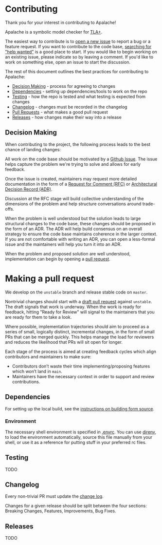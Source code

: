 # Contributing

Thank you for your interest in contributing to Apalache!

Apalache is a symbolic model checker for [TLA+][].

<!-- TODO(shonfeder): Add code of conduct -->

The easiest
way to contribute is to [open a new issue][] to report a bug or a feature
request. If you want to contribute to the code base, [searching for "help
wanted"][help-wanted] is a good place to start. If you would like to begin
working on an existing issue, please indicate so by leaving a comment. If you'd
like to work on something else, open an issue to start the discussion.

The rest of this document outlines the best practices for contributing to
Apalache:

- [Decision Making](#decision-making) - process for agreeing to changes
- [Dependencies](#dependencies) - setting up dependencies/tools to work on the repo
- [Testing](#testing) - how the repo is tested and what testing is expected from
  changes
- [Changelog](#changelog) - changes must be recorded in the changelog
- [Pull Requests](#pull-requests) - what makes a good pull request
- [Releases](#releases) - how changes make their way into a release

[TLA+]: https://lamport.azurewebsites.net/tla/tla.html
[help-wanted]: https://github.com/informalsystems/apalache/issues?q=is%3Aissue+is%3Aopen+label%3A%22help+wanted%22
[open a new issue]: https://github.com/informalsystems/apalache/issues/new/choose

## Decision Making

<!-- TODO(QUESTION): Do we want this much overhead to contributions? -->

When contributing to the project, the following process leads to the best chance
of landing changes:

All work on the code base should be motivated by a [Github Issue][]. The issue
helps capture the problem we're trying to solve and allows for early feedback.

Once the issue is created, maintainers may request more detailed documentation
in the form of a [Request for Comment (RFC)][rfc] or [Architectural Decision
Record (ADR)][adr].

Discussion at the RFC stage will build collective understanding of the
dimensions of the problem and help structure conversations around trade-offs.

When the problem is well understood but the solution leads to large structural
changes to the code base, these changes should be proposed in the form of an
ADR. The ADR will help build consensus on an overall strategy to ensure the code
base maintains coherence in the larger context. If you are not comfortable with
writing an ADR, you can open a less-formal issue and the maintainers will help
you turn it into an ADR.

When the problem and proposed solution are well understood, implementation can
begin by opening a [pull request](#making-a-pull-request).

# Making a pull request

We develop on the `unstable` branch and release stable code on `master`.

Nontrivial changes should start with a [draft pull request][] against
`unstable`. The draft signals that work is underway. When the work is ready for
feedback, hitting "Ready for Review" will signal to the maintainers that you are
ready for them to take a look.

Where possible, implementation trajectories should aim to proceed as a series of
small, logically distinct, incremental changes, in the form of small PRs that
can be merged quickly. This helps manage the load for reviewers and reduces the
likelihood that PRs will sit open for longer.

Each stage of the process is aimed at creating feedback cycles which align
contributors and maintainers to make sure:

- Contributors don’t waste their time implementing/proposing features which
  won’t land in `main`.
- Maintainers have the necessary context in order to support and review
  contributions.

## Dependencies

For setting up the local build, see the [instructions on building form
source](./docs/manual.md#building-from-source).

### Environment

The necessary shell environment is specified in [.envrc](./.envrc). You can use
[direnv][], to load the environment automatically, source this file manually
from your shell, or use it as a reference for putting stuff in your preferred rc
files.

[direnv]: https://direnv.net/

## Testing

TODO

## Changelog

Every non-trivial PR must update the [change log](./CHANGES.md).

Changes for a given release should be split between the four sections: Breaking
Changes, Features, Improvements, Bug Fixes.

## Releases

TODO

[Github Issue]: https://github.com/informalsystems/apalache/issues
[rfc]: https://en.wikipedia.org/wiki/Request_for_Comments
[adr]: https://en.wikipedia.org/wiki/Architectural_decision
[draft pull request]: https://github.blog/2019-02-14-introducing-draft-pull-requests/
